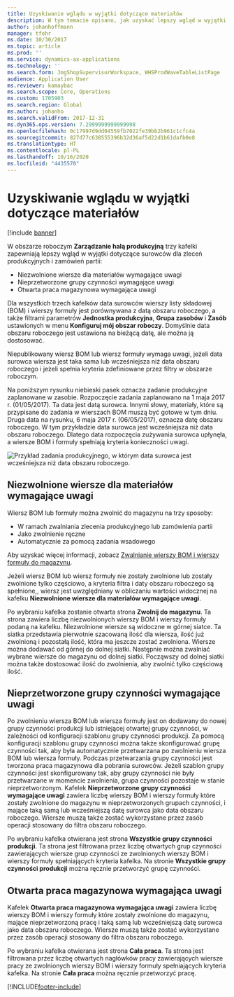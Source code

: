 ```yaml
---
title: Uzyskiwanie wglądu w wyjątki dotyczące materiałów
description: W tym temacie opisano, jak uzyskać lepszy wgląd w wyjątki dotyczące materiałów dla zleceń produkcyjnych i zamówień partii.
author: johanhoffmann
manager: tfehr
ms.date: 10/30/2017
ms.topic: article
ms.prod: ''
ms.service: dynamics-ax-applications
ms.technology: ''
ms.search.form: JmgShopSupervisorWorkspace, WHSProdWaveTableListPage
audience: Application User
ms.reviewer: kamaybac
ms.search.scope: Core, Operations
ms.custom: 1705903
ms.search.region: Global
ms.author: johanho
ms.search.validFrom: 2017-12-31
ms.dyn365.ops.version: 7.2999999999999998
ms.openlocfilehash: 0c17997d9dd04559fb7022fe39bb2b961c1cfc4a
ms.sourcegitcommit: 827d77c638555396b32d36af5d22d1b61dafb0e8
ms.translationtype: HT
ms.contentlocale: pl-PL
ms.lasthandoff: 10/16/2020
ms.locfileid: "4435570"
---
```

# <a name="visibility-into-material-exceptions"></a>Uzyskiwanie wglądu w wyjątki dotyczące materiałów

[!include [banner](../includes/banner.md)]

W obszarze roboczym **Zarządzanie halą produkcyjną** trzy kafelki zapewniają lepszy wgląd w wyjątki dotyczące surowców dla zleceń produkcyjnych i zamówień partii:

- Niezwolnione wiersze dla materiałów wymagające uwagi
- Nieprzetworzone grupy czynności wymagające uwagi
- Otwarta praca magazynowa wymagająca uwagi

Dla wszystkich trzech kafelków data surowców wierszy listy składowej (BOM) i wierszy formuły jest porównywana z datą obszaru roboczego, a także filtrami parametrów **Jednostka produkcyjna**, **Grupa zasobów** i **Zasób** ustawionych w menu **Konfiguruj mój obszar roboczy**. Domyślnie data obszaru roboczego jest ustawiona na bieżącą datę, ale można ją dostosować.

Niepublikowany wiersz BOM lub wiersz formuły wymaga uwagi, jeżeli data surowca wiersza jest taka sama lub wcześniejsza niż data obszaru roboczego i jeżeli spełnia kryteria zdefiniowane przez filtry w obszarze roboczym.

Na poniższym rysunku niebieski pasek oznacza zadanie produkcyjne zaplanowane w zasobie. Rozpoczęcie zadania zaplanowano na 1 maja 2017 r. (01/05/2017). Ta data jest datą surowca. Innymi słowy, materiały, które są przypisane do zadania w wierszach BOM muszą być gotowe w tym dniu. Druga data na rysunku, 6 maja 2017 r. (06/05/2017), oznacza datę obszaru roboczego. W tym przykładzie data surowca jest wcześniejsza niż data obszaru roboczego. Dlatego data rozpoczęcia zużywania surowca upłynęła, a wiersze BOM i formuły spełniają kryteria konieczności uwagi.

![Przykład zadania produkcyjnego, w którym data surowca jest wcześniejsza niż data obszaru roboczego.](./media/improved-visibility.png)

## <a name="unreleased-material-lines-needing-attention"></a>Niezwolnione wiersze dla materiałów wymagające uwagi

Wiersz BOM lub formuły można zwolnić do magazynu na trzy sposoby:

- W ramach zwalniania zlecenia produkcyjnego lub zamówienia partii
- Jako zwolnienie ręczne
- Automatycznie za pomocą zadania wsadowego

Aby uzyskać więcej informacji, zobacz [Zwalnianie wierszy BOM i wierszy formuły do magazynu](releasing-bom-and-formula-lines-to-warehouse.md). 

Jeżeli wiersz BOM lub wiersz formuły nie zostały zwolnione lub zostały zwolnione tylko częściowo, a kryteria filtra i daty obszaru roboczego są spełnione,, wiersz jest uwzględniany w obliczaniu wartości widocznej na kafelku **Niezwolnione wiersze dla materiałów wymagające uwagi**.

Po wybraniu kafelka zostanie otwarta strona **Zwolnij do magazynu**. Ta strona zawiera liczbę niezwolnionych wierszy BOM i wierszy formuły podaną na kafelku. Niezwolnione wiersze są widoczne w górnej siatce. Ta siatka przedstawia pierwotnie szacowaną ilość dla wiersza, ilość już zwolnioną i pozostałą ilość, która ma jeszcze zostać zwolniona. Wiersze można dodawać od górnej do dolnej siatki. Następnie można zwalniać wybrane wiersze do magazynu od dolnej siatki. Począwszy od dolnej siatki można także dostosować ilość do zwolnienia, aby zwolnić tylko częściową ilość.

## <a name="unprocessed-waves-needing-attention"></a>Nieprzetworzone grupy czynności wymagające uwagi

Po zwolnieniu wiersza BOM lub wiersza formuły jest on dodawany do nowej grupy czynności produkcji lub istniejącej otwartej grupy czynności, w zależności od konfiguracji szablonu grupy czynności produkcji. Za pomocą konfiguracji szablonu grupy czynności można także skonfigurować grupę czynności tak, aby była automatycznie przetwarzana po zwolnieniu wiersza BOM lub wiersza formuły. Podczas przetwarzania grupy czynności jest tworzona praca magazynowa dla pobrania surowców. Jeżeli szablon grupy czynności jest skonfigurowany tak, aby grupy czynności nie były przetwarzane w momencie zwolnienia, grupa czynności pozostaje w stanie nieprzetworzonym. Kafelek **Nieprzetworzone grupy czynności wymagające uwagi** zawiera liczbę wierszy BOM i wierszy formuły które zostały zwolnione do magazynu w nieprzetworzonych grupach czynności, i mające taką samą lub wcześniejszą datę surowca jako data obszaru roboczego. Wiersze muszą także zostać wykorzystane przez zasób operacji stosowany do filtra obszaru roboczego.

Po wybraniu kafelka otwierana jest strona **Wszystkie grupy czynności produkcji**. Ta strona jest filtrowana przez liczbę otwartych grup czynności zawierających wiersze grup czynności ze zwolnionych wierszy BOM i wierszy formuły spełniających kryteria kafelka. Na stronie **Wszystkie grupy czynności produkcji** można ręcznie przetworzyć grupę czynności.

## <a name="open-warehouse-work-needing-attention"></a>Otwarta praca magazynowa wymagająca uwagi

Kafelek **Otwarta praca magazynowa wymagająca uwagi** zawiera liczbę wierszy BOM i wierszy formuły które zostały zwolnione do magazynu, mające nieprzetworzoną pracę i taką samą lub wcześniejszą datę surowca jako data obszaru roboczego. Wiersze muszą także zostać wykorzystane przez zasób operacji stosowany do filtra obszaru roboczego.

Po wybraniu kafelka otwierana jest strona **Cała praca**. Ta strona jest filtrowana przez liczbę otwartych nagłówków pracy zawierających wiersze pracy ze zwolnionych wierszy BOM i wierszy formuły spełniających kryteria kafelka. Na stronie **Cała praca** można ręcznie przetworzyć pracę.


[!INCLUDE[footer-include](../../includes/footer-banner.md)]